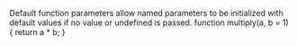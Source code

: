 Default function parameters allow named parameters to be initialized with default values if no value or undefined is passed.
function multiply(a, b = 1) {
  return a * b;
}



